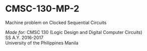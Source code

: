 # CMSC-130-MP-2
Machine problem on Clocked Sequential Circuits

_Made for:_ CMSC 130 (Logic Design and Digital Computer Circuits) <br/>
SS A.Y. 2016-2017 <br/>
University of the Philippines Manila
